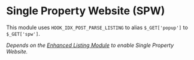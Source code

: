 # Single Property Website (SPW)
This module uses `HOOK_IDX_POST_PARSE_LISTING` to alias `$_GET['popup']` to `$_GET['spw']`.

*Depends on the [Enhanced Listing Module](https://git.rewhosting.com/rew-module/enhanced-listings) to enable Single Property Website.*